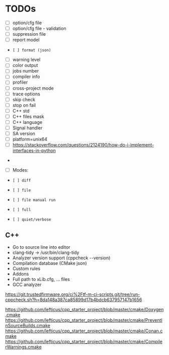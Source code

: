 # TODOs

- [ ] option/cfg file
- [ ] option/cfg file - validation
- [ ] suppression file
- [ ] report model
-     [ ] format (json)

- [ ] warning level
- [ ] color output
- [ ] jobs number
- [ ] compiler info
- [ ] profiler
- [ ] cross-project mode
- [ ] trace options
- [ ] skip check
- [ ] stop on fail
- [ ] C++ std
- [ ] C++ files mask
- [ ] C++ language
- [ ] Signal handler
- [ ] SA version
- [ ] platform=unix64
- [ ] https://stackoverflow.com/questions/2124190/how-do-i-implement-interfaces-in-python
-
- [ ] Modes:
-     [ ] diff
-     [ ] file
-     [ ] file manual run
-     [ ] full
-     [ ] quiet/verbose

## C++

- Go to source line into editor
- clang-tidy -> /usr/bin/clang-tidy
- Analyzer version support (cppcheck --version)
- Compilation database (CMake json)
- Custom rules
- Addons
- Full path to xLib.cfg, ... files
- GCC analyzer

https://git.trustedfirmware.org/ci%2Ftf-m-ci-scripts.git/tree/run-cppcheck.sh?h=8da148a387ca85899d17b4bdcb637957147b1656

https://github.com/lefticus/cpp_starter_project/blob/master/cmake/Doxygen.cmake
https://github.com/lefticus/cpp_starter_project/blob/master/cmake/PreventInSourceBuilds.cmake
https://github.com/lefticus/cpp_starter_project/blob/master/cmake/Conan.cmake
https://github.com/lefticus/cpp_starter_project/blob/master/cmake/CompilerWarnings.cmake
